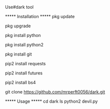 Use#dark tool

***** Installation *****
pkg update

pkg upgrade

pkg install python

pkg install python2

pkg install git

pip2 install requests

pip2 install futures

pip2 install bs4

git clone https://github.com/mrperft0056/dark.git

***** Usage *****
cd dark
ls
python2 devil.py
